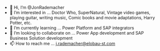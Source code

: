 - 👋 Hi, I’m @JonRademacher
- 👀 I’m interested in ... Doctor Who, SuperNatural, Vintage video games, playing guitar, writing music, Comic books and movie adaptations, Harry Potter, etc.
- 🌱 I’m currently learning ... Power Platform and SAP integrators
- 💞️ I’m looking to collaborate on ... Power App development and SAP Business Solution development
- 📫 How to reach me ... j.rademacher@elobau-st.com

<!---
JonRademacher/JonRademacher is a ✨ special ✨ repository because its `README.md` (this file) appears on your GitHub profile.
You can click the Preview link to take a look at your changes.
--->
